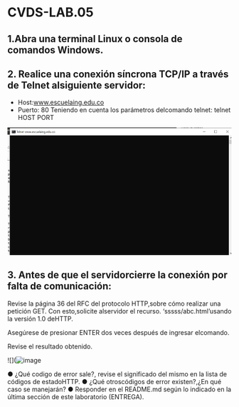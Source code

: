 # CVDS-LAB.05
## 1.Abra una terminal Linux o consola de comandos Windows.
## 2. Realice una conexión síncrona TCP/IP a través de Telnet alsiguiente servidor:
* Host:www.escuelaing.edu.co
* Puerto: 80
Teniendo en cuenta los parámetros delcomando telnet:
telnet HOST PORT

![](https://github.com/NicolasCastro9/CVDS-LAB.05/blob/main/FOTOS/1.png?raw=true)

## 3. Antes de que el servidorcierre la conexión por falta de comunicación:
Revise la página 36 del RFC del protocolo HTTP,sobre cómo realizar una petición GET. Con esto,solicite alservidor el recurso.
‘sssss/abc.html’usando la versión 1.0 deHTTP.

Asegúrese de presionar ENTER dos veces después de ingresar elcomando.

Revise el resultado obtenido.


![](![image](https://user-images.githubusercontent.com/98556822/221438957-5f3a2c4d-3cd9-4cae-96c0-237b700f61a1.png)




● ¿Qué codigo de error sale?, revise el significado del mismo en la lista de códigos de estadoHTTP.
● ¿Qué otroscódigos de error existen?,¿En qué caso se manejarán?
● Responder en el README.md según lo indicado en la última sección de este laboratorio (ENTREGA).
